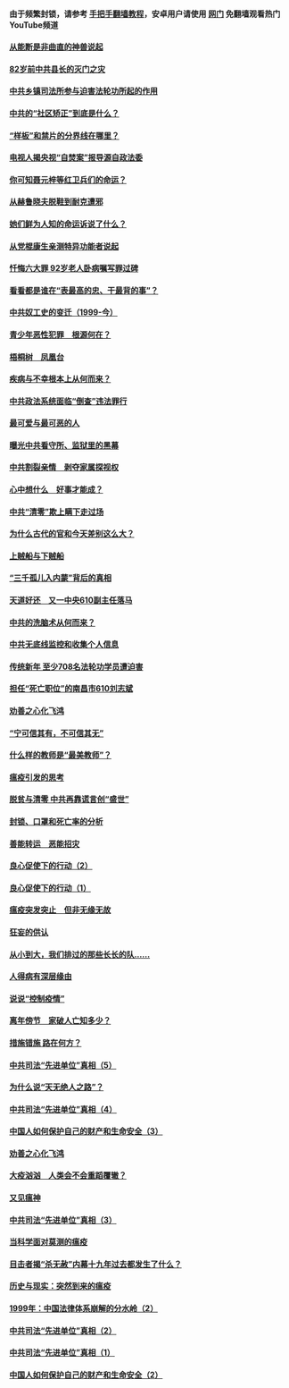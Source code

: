 #### 由于频繁封锁，请参考 [手把手翻墙教程](https://github.com/gfw-breaker/guides/wiki/)，安卓用户请使用 [网门](https://github.com/gfw-breaker/nogfw/blob/master/dl.md?t=04120901) 免翻墙观看热门YouTube频道 

#### [从能断是非曲直的神兽说起](../pages/19/423201.md?t=04120901) 

#### [82岁前中共县长的灭门之灾](../pages/19/423055.md?t=04120901) 

#### [中共乡镇司法所参与迫害法轮功所起的作用](../pages/19/423064.md?t=04120901) 

#### [中共的“社区矫正”到底是什么？](../pages/19/422870.md?t=04120901) 

#### [“样板”和禁片的分界线在哪里？](../pages/19/422704.md?t=04120901) 

#### [电视人揭央视“自焚案”报导源自政法委](../pages/19/422770.md?t=04120901) 

#### [你可知聂元梓等红卫兵们的命运？](../pages/19/422848.md?t=04120901) 

#### [从赫鲁晓夫脱鞋到耐克遭邪](../pages/19/422826.md?t=04120901) 

#### [她们鲜为人知的命运诉说了什么？](../pages/19/422754.md?t=04120901) 

#### [从党棍康生亲测特异功能者说起](../pages/19/422657.md?t=04120901) 

#### [忏悔六大罪 92岁老人卧病嘱写罪过碑](../pages/19/422750.md?t=04120901) 

#### [看看都是谁在“表最高的忠、干最背的事”？](../pages/19/422703.md?t=04120901) 

#### [中共奴工史的变迁（1999-今）](../pages/19/422656.md?t=04120901) 

#### [青少年恶性犯罪　根源何在？](../pages/19/422449.md?t=04120901) 

#### [梧桐树　凤凰台](../pages/19/422442.md?t=04120901) 

#### [疾病与不幸根本上从何而来？](../pages/19/422438.md?t=04120901) 

#### [中共政法系统面临“倒查”违法罪行](../pages/19/422497.md?t=04120901) 

#### [最可爱与最可恶的人](../pages/19/422448.md?t=04120901) 

#### [曝光中共看守所、监狱里的黑幕](../pages/19/422390.md?t=04120901) 

#### [中共割裂亲情　剥夺家属探视权](../pages/19/422364.md?t=04120901) 

#### [心中想什么　好事才能成？](../pages/19/422318.md?t=04120901) 

#### [中共“清零”欺上瞒下走过场](../pages/19/422306.md?t=04120901) 

#### [为什么古代的官和今天差别这么大？](../pages/19/422228.md?t=04120901) 

#### [上贼船与下贼船](../pages/19/422276.md?t=04120901) 

#### [“三千孤儿入内蒙”背后的真相](../pages/19/422229.md?t=04120901) 

#### [天道好还　又一中央610副主任落马](../pages/19/422155.md?t=04120901) 

#### [中共的洗脑术从何而来？](../pages/19/422154.md?t=04120901) 

#### [中共无底线监控和收集个人信息](../pages/19/422039.md?t=04120901) 

#### [传统新年 至少708名法轮功学员遭迫害](../pages/19/421946.md?t=04120901) 

#### [担任“死亡职位”的南昌市610刘志斌](../pages/19/421957.md?t=04120901) 

#### [劝善之心化飞鸿](../pages/19/421164.md?t=04120901) 

#### [“宁可信其有，不可信其无”](../pages/19/421691.md?t=04120901) 

#### [什么样的教师是“最美教师”？](../pages/19/421755.md?t=04120901) 

#### [瘟疫引发的思考](../pages/19/421594.md?t=04120901) 

#### [脱贫与清零 中共再靠谎言创“盛世”](../pages/19/421590.md?t=04120901) 

#### [封锁、口罩和死亡率的分析](../pages/19/421495.md?t=04120901) 

#### [善能转运　恶能招灾](../pages/19/421334.md?t=04120901) 

#### [良心促使下的行动（2）](../pages/19/421361.md?t=04120901) 

#### [良心促使下的行动（1）](../pages/19/421302.md?t=04120901) 

#### [瘟疫突发突止　但非无缘无故](../pages/19/421281.md?t=04120901) 

#### [狂妄的供认](../pages/19/421199.md?t=04120901) 

#### [从小到大，我们排过的那些长长的队……](../pages/19/421243.md?t=04120901) 

#### [人得病有深层缘由](../pages/19/420864.md?t=04120901) 

#### [说说“控制疫情”](../pages/19/420831.md?t=04120901) 

#### [离年傍节　家破人亡知多少？](../pages/19/420563.md?t=04120901) 

#### [措施错施  路在何方？](../pages/19/420076.md?t=04120901) 

#### [中共司法“先进单位”真相（5）](../pages/19/419453.md?t=04120901) 

#### [为什么说“天无绝人之路”？](../pages/19/419618.md?t=04120901) 

#### [中共司法“先进单位”真相（4）](../pages/19/419452.md?t=04120901) 

#### [中国人如何保护自己的财产和生命安全（3）](../pages/19/419405.md?t=04120901) 

#### [劝善之心化飞鸿](../pages/19/418758.md?t=04120901) 

#### [大疫汹汹　人类会不会重蹈覆辙？](../pages/19/419691.md?t=04120901) 

#### [又见瘟神](../pages/19/419225.md?t=04120901) 

#### [中共司法“先进单位”真相（3）](../pages/19/419451.md?t=04120901) 

#### [当科学面对莫测的瘟疫](../pages/19/419625.md?t=04120901) 

#### [目击者揭“杀无赦”内幕十九年过去都发生了什么？](../pages/19/419617.md?t=04120901) 

#### [历史与现实：突然到来的瘟疫](../pages/19/419619.md?t=04120901) 

#### [1999年：中国法律体系崩解的分水岭（2）](../pages/19/419455.md?t=04120901) 

#### [中共司法“先进单位”真相（2）](../pages/19/419450.md?t=04120901) 

#### [中共司法“先进单位”真相（1）](../pages/19/419449.md?t=04120901) 

#### [中国人如何保护自己的财产和生命安全（2）](../pages/19/419404.md?t=04120901) 


